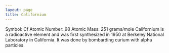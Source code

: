 ```yaml
---
layout: page
title: Californium
---
```


Symbol: Cf
Atomic Number: 98
Atomic Mass: 251 grams/mole
Californium is a radioactive element and was first synthesized in 1950 at Berkeley National Laboratory in California. It was done by bombarding curium with alpha particles.
